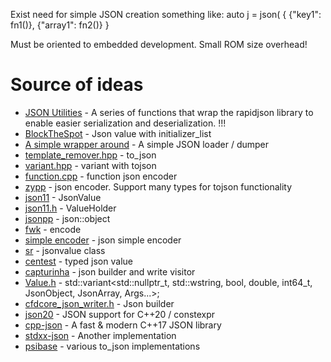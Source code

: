 Exist need for simple JSON creation something like:
auto j = json(
  {
    {"key1": fn1()},
    {"array1": fn2()}
  }

Must be oriented to embedded development. Small ROM size overhead!

# Source of ideas
* [JSON Utilities](https://github.com/TimSevereijns/JSON-Utilities) - A series of functions that wrap the rapidjson library to enable easier serialization and deserialization. !!!
* [BlockTheSpot](https://github.com/mrpond/BlockTheSpot/blob/master/src/BasicUtils/Json.h) - Json value with initializer_list
* [A simple wrapper around](https://github.com/DenSinH/json/blob/master/main.cpp) - A simple JSON loader / dumper
* [template_remover.hpp](https://github.com/fcpp/androidDemoApp/blob/master/fcpp-android/lib/common/template_remover.hpp) - to_json
* [variant.hpp](https://github.com/malasiot/cvx/blob/master/include/cvx/misc/variant.hpp#L305) - variant with tojson
* [function.cpp](https://github.com/AidenSwayne/QuickFunctions/blob/main/c_plus_plus/json_encoder/function.cpp) - function json encoder
* [zypp](https://github.com/openSUSE/libzypp/blob/master/zypp/base/Json.h) - json encoder. Support many types for tojson functionality
* [json11](https://github.com/subhagho/ReactFS/blob/master/common/src/json11/json.h) - JsonValue
* [json11.h](https://github.com/jdeng/json11/blob/master/json11.h) - ValueHolder
* [jsonpp](https://github.com/Rapptz/jsonpp) - json::object
* [fwk](https://github.com/SanZhangO-O/fwk/blob/main/rpc/json.hpp) - encode
* [simple encoder](https://github.com/photonmaster/named_tuples/blob/master/json_encoder.h) - json simple encoder
* [sr](https://github.com/MinecraftSRDEV/SRLauncher/blob/main/src/headers/Classes/json_encoder.hpp) - jsonvalue class
* [centest](https://github.com/leonidk/centest/blob/learning/src/json.h) - typed json value
* [capturinha](https://github.com/kebby/Capturinha/blob/main/json.h) - json builder and write visitor
* [Value.h](https://github.com/zoltan-hadur/Cpp-OpenGL-GUI/blob/master/Json4CPP/Value.h) - std::variant<std::nullptr_t, std::wstring, bool, double, int64_t, JsonObject, JsonArray, Args...>;
* [cfdcore_json_writer.h](https://github.com/p2pderivatives/cfd-core/blob/master/include/cfdcore/cfdcore_json_writer.h) - Json builder
* [json20](https://github.com/ondra-novak/json20) - JSON support for C++20 / constexpr
* [cpp-json](https://github.com/eteran/cpp-json/blob/master/lib/include/cpp-json/json_encode.h) - A fast & modern C++17 JSON library
* [stdxx-json](https://github.com/JeneLitsch/stdxx/tree/master/stdxx/json) - Another implementation
* [psibase](https://github.com/gofractally/psibase/blob/main/libraries/psio/include/psio/to_json.hpp) - various to_json implementations
